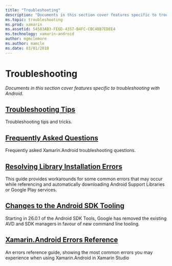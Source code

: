 ```yaml
---
title: "Troubleshooting"
description: "Documents in this section cover features specific to troubleshooting with Android."
ms.topic: troubleshooting
ms.prod: xamarin
ms.assetid: 54583AB3-FE6D-4357-B4FC-CBC48B7EDEE4
ms.technology: xamarin-android
author: mgmclemore
ms.author: mamcle
ms.date: 03/01/2018
---
```


# Troubleshooting

_Documents in this section cover features specific to troubleshooting with Android._

## [Troubleshooting Tips](~/android/troubleshooting/troubleshooting.md)

Troubleshooting tips and tricks.


## [Frequently Asked Questions](questions/index.md)

Frequently asked Xamarin.Android troubleshooting questions.


## [Resolving Library Installation Errors](~/android/troubleshooting/resolving-library-installation-errors.md)

This guide provides workarounds for some common errors that may occur
while referencing and automatically downloading Android Support
Libraries or Google Play services.


## [Changes to the Android SDK Tooling](~/android/troubleshooting/sdk-cli-tooling-changes.md)

Starting in 26.0.1 of the Android SDK Tools, Google has removed the
existing AVD and SDK managers in favour of new command line tooling.


## [Xamarin.Android Errors Reference](~/android/troubleshooting/errors.md)

An errors reference guide, showing the most common errors you may
experience when using Xamarin.Android in Xamarin Studio

